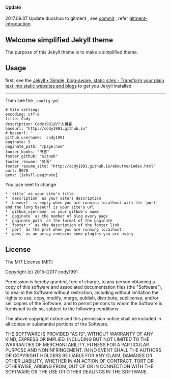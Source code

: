 #### Update

2017.09.07 Update duoshuo to gitment , see [commit](https://github.com/cody1991/cody1991.github.io/commit/2996c8f2e4aa90e5e33764605c407f5fd18eb1a2) , refer [gitment-introduction](https://imsun.net/posts/gitment-introduction/)

## Welcome simplified Jekyll theme

The purpose of this Jekyll theme is to make a simplified theme.

## Usage

first, see the [Jekyll • Simple, blog-aware, static sites - Transform your plain text into static websites and blogs](http://jekyllrb.com/) to get you Jekyll installed.

---

Then see the `_config.yml` 

    # Site settings
    encoding: utf-8
    title: Cody
    description: Cody1991的个人博客
    baseurl: "http://cody1991.github.io" 
    # baseurl: ''
    github_username:  cody1991
    paginate: 5
    paginate_path: "/page:num"
    footer_books: "书旅"
    footer_github: "GitHub"
    footer_resume: "简历"
    footer_resume_site: "http://cody1991.github.io/aboutme/index.html"
    port: 8070
    gems: [jekyll-paginate]

You juse neet to change

    * `title` as your site's title
    * `description` as your site's description
    * `baseurl` is empty when you are running localhost with the `port` and the long baseurl is your site's url
    * `github_username` is your github's name
    * `paginate` as the number of blog every page
    * `paginate_path` as the format of the paginate
    * `footer_*` as the description of the footer link
    * `port` as the prot when you are running localhost
    * `gems` as an array contains some plugins you are using
    
## License
The MIT License (MIT)

Copyright (c) 2015~2017 cody1991

Permission is hereby granted, free of charge, to any person obtaining a copy
of this software and associated documentation files (the "Software"), to deal
in the Software without restriction, including without limitation the rights
to use, copy, modify, merge, publish, distribute, sublicense, and/or sell
copies of the Software, and to permit persons to whom the Software is
furnished to do so, subject to the following conditions:

The above copyright notice and this permission notice shall be included in all
copies or substantial portions of the Software.

THE SOFTWARE IS PROVIDED "AS IS", WITHOUT WARRANTY OF ANY KIND, EXPRESS OR
IMPLIED, INCLUDING BUT NOT LIMITED TO THE WARRANTIES OF MERCHANTABILITY,
FITNESS FOR A PARTICULAR PURPOSE AND NONINFRINGEMENT. IN NO EVENT SHALL THE
AUTHORS OR COPYRIGHT HOLDERS BE LIABLE FOR ANY CLAIM, DAMAGES OR OTHER
LIABILITY, WHETHER IN AN ACTION OF CONTRACT, TORT OR OTHERWISE, ARISING FROM,
OUT OF OR IN CONNECTION WITH THE SOFTWARE OR THE USE OR OTHER DEALINGS IN THE
SOFTWARE.
